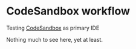 # CodeSandbox workflow

Testing [CodeSandbox](https://codesandbox.io) as primary IDE

Nothing much to see here, yet at least.

